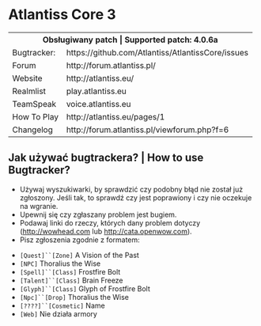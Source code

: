 Atlantiss Core 3
================================

<table>
  <tr>
    <th colspan="2">Obsługiwany patch | Supported patch: 4.0.6a</th>
  </tr>
  <tr>
    <td>Bugtracker:</td><td>https://github.com/Atlantiss/AtlantissCore/issues</td>
  </tr>
  <tr>
    <td>Forum</td><td>http://forum.atlantiss.pl/</td>
  </tr>
  <tr>
    <td>Website</td><td>http://atlantiss.eu/</td>
  </tr>
  <tr>
    <td>Realmlist</td><td>play.atlantiss.eu</td>
  </tr>
  <tr>
    <td>TeamSpeak</td><td>voice.atlantiss.eu</td>
  </tr>
  <tr>
    <td>How To Play</td><td>http://atlantiss.eu/pages/1</td>
  </tr>
  <tr>
    <td>Changelog</td><td>http://forum.atlantiss.pl/viewforum.php?f=6</td>
  </tr>
</table>

Jak używać bugtrackera? | How to use Bugtracker?
-------------------------
 - Używaj wyszukiwarki, by sprawdzić czy podobny błąd nie został już zgłoszony. Jeśli tak, to sprawdź czy jest poprawiony i czy nie oczekuje na wgranie.
 - Upewnij się czy zgłaszany problem jest bugiem.
 - Podawaj linki do rzeczy, których dany problem dotyczy (http://wowhead.com lub http://cata.openwow.com).
 - Pisz zgłoszenia zgodnie z formatem:<br>
  * `[Quest]``[Zone]` A Vision of the Past<br>
  * `[NPC]` Thoralius the Wise<br>
  * `[Spell]``[Class]` Frostfire Bolt<br>
  * `[Talent]``[Class]` Brain Freeze<br>
  * `[Glyph]``[Class]` Glyph of Frostfire Bolt<br>
  * `[Npc]``[Drop]` Thoralius the Wise<br>
  * `[????]``[Cosmetic]` Name
  * `[Web]` Nie działa armory

